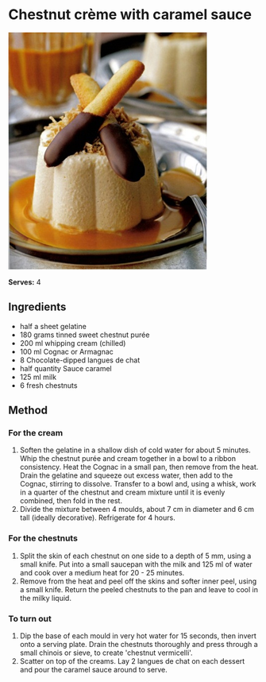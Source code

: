 # Chestnut crème with caramel sauce

![Name](resources/chestnut-creme.jpg)

**Serves:** 4

## Ingredients
- half a sheet gelatine
- 180 grams tinned sweet chestnut purée
- 200 ml whipping cream (chilled)
- 100 ml Cognac or Armagnac
- 8 Chocolate-dipped langues de chat
- half quantity Sauce caramel
- 125 ml milk
- 6 fresh chestnuts

## Method
### For the cream
1. Soften the gelatine in a shallow dish of cold water for about 5 minutes. Whip the chestnut purée and cream together in a bowl to a ribbon consistency. Heat the Cognac in a small pan, then remove from the heat. Drain the gelatine and squeeze out excess water, then add to the Cognac, stirring to dissolve. Transfer to a bowl and, using a whisk, work in a quarter of the chestnut and cream mixture until it is evenly combined, then fold in the rest.
1. Divide the mixture between 4 moulds, about 7 cm in diameter and 6 cm tall (ideally decorative). Refrigerate for 4 hours.

### For the chestnuts
1. Split the skin of each chestnut on one side to a depth of 5 mm, using a small knife. Put into a small saucepan with the milk and 125 ml of water and cook over a medium heat for 20 - 25 minutes. 
1. Remove from the heat and peel off the skins and softer inner peel, using a small knife. Return the peeled chestnuts to the pan and leave to cool in the milky liquid.

### To turn out
1. Dip the base of each mould in very hot water for 15 seconds, then invert onto a serving plate. Drain the chestnuts thoroughly and press through a small chinois or sieve, to create 'chestnut vermicelli'.
1. Scatter on top of the creams. Lay 2 langues de chat on each dessert and pour the caramel sauce around to serve. 